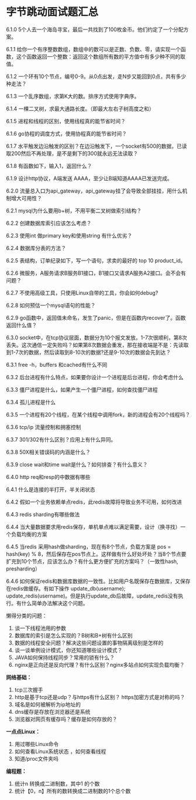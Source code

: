 # 字节跳动面试题汇总

6.1.0 5个人去一个海岛寻宝，最后一共找到了100枚金币。他们约定了一个分配方案。

6.1.1 给你一个有序整数数组，数组中的数可以是正数、负数、零，请实现一个函数，这个函数返回一个整数：返回这个数组所有数的平方值中有多少种不同的取值。

6.1.2 一个环有10个节点，编号0-9。从0点出发，走N步又能回到0点，共有多少种走法？

6.1.3 一个乱序数组，求第K大的数。排序方式使用字典序。

6.1.4 一棵二叉树，求最大通路长度。（即最大左右子树高度之和）

6.1.5 进程和线程的区别，使用线程真的能节省时间？

6.1.6 go协程的调度方式，使用协程真的能节省时间？

6.1.7 水平触发边沿触发的区别？在边沿触发下，一个socket有500的数据，已读取200然后不再处理，是不是剩下的300就永远无法读取？

6.1.8 有函数如下，输入1，返回什么？

6.1.9 设计http协议，A端发送 AAAA，至少让B端知道AAAA已发送完成。

6.2.0 流量总入口为api_gateway，api_gateway挂了会导致全部挂挂，用什么机制增大可用性？

6.2.1 mysql为什么要用b+树，不用平衡二叉树做索引结构？

6.2.2 创建数据库索引应该怎么考虑？

6.2.3 使用int 做primary key和使用string 有什么优劣？

6.2.4 数据库分表的方法？

6.2.5 表结构，订单纪录如下，写一个语句，求卖的最好的 top 10 product_id。

6.2.6 微服务，A服务请求B服务B1接口，B1接口又请求A服务A2接口。会不会有问题？

6.2.7 不使用高级工具，只使用Linux自带的工具，你会如何debug?

6.2.8 如何预估一个mysql语句的性能？

6.2.9 go函数中，返回值未命名，发生了panic，但是在函数内recover了。函数返回什么值？

6.3.0 socket中，在tcp协议层面，数据分为10个报文发放。1-7次很顺利，第8次丢失。这次通信一定失败吗？如果第8次数据会重发，那在接收端是不是：先读取到1-7次的数据，然后读取到8-10次的数据?还是9-10次的数据会先到达？

6.3.1 free -h，buffers 和cached有什么不同

6.3.2 后台进程有什么特点，如果要你设计一个进程是后台进程，你会考虑什么

6.3.3 僵尸进程是什么，如果产生一个僵尸进程，如何查找僵尸进程

6.3.4 孤儿进程是什么

6.3.5 一个进程有20个线程，在某个线程中调用fork，新的进程会有20个线程吗？

6.3.6 tcp/ip 流量控制和拥塞控制

6.3.7 301/302有什么区别？应用上有什么异同。

6.3.8 50X相关错误码的内涵是什么？

6.3.9 close wait和time wait是什么？如何排查？有什么意义？

6.4.0 http req和resp的中数据有哪些

6.4.1 什么是连接的半打开，半关闭状态

6.4.2 假如一个业务依赖单点redis，此redis故障将导致业务不可用，如何改进

6.4.3 redis sharding有哪些做法

6.4.4 当大量数据要求用redis保存，单机单点难以满足需要，设计（换寻找）一个负载均衡的方案

6.4.5 当redis 采用hash做sharding，现在有8个节点，负载方案是 pos = hash(key) % 8，然后保存在pos节点上。这样做有什么好处坏处？当8个节点要扩充到10个节点，应该怎么办？有什么更方便扩充的方案吗？（一致性hash, presharding）

6.4.6 如何保证redis和数据库数据的一致性。比如用户名既保存在数据库，又保存在redis做缓存。有如下操作 update_db(username); update_redis(username)。但是执行update_db后故障，update_redis没有执行。有什么简单办法解决这个问题。

 

懒得分类的问题：

1. 谈一下线程池用的参数
2. 数据库的索引是怎么实现的？B树和B+树有什么区别
3. 数据的线程安全问题？解决这些问题设置的事物隔离级别是怎样的
4. 谈一谈单例设计模式，你还知道哪些设计模式？
5. JAVA如何保持线程同步？常用的锁有什么？
6. nginx是正向还是反向代理？有什么区别？nginx多站点如何实现负载均衡？


**网络基础：**

1. tcp三次握手
2. http是基于tcp还是udp？与https有什么区别？ https加密方式是对称的吗？
3. 域名是如何被解析为ip地址的
4. dns缓存是存放在浏览器还是系统
5. 浏览器对网页有缓存吗？缓存是如何存放的？

**一点点Linux：**

1. 用过哪些Linux命令
2. 如何查看Linux系统状态 ，如何查看线程
3. 知道/proc文件夹吗


**编程题：**

1. 统计n 转换成二进制数，其中1 的个数
2. 统计【0，n】所有的数转换成二进制数的1个总个数